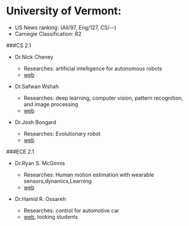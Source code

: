 # University of Vermont:
- US News ranking: (All/97, Eng/127, CS/--)
- Carnegie Classification: R2

###CS 2.1
- Dr.Nick Cheney 
    - Researches: artificial intelligence for autonomous robots
    - [web](http://www.ncheney.com/interests.html)

- Dr.Safwan Wshah 
    - Researches: deep learning, computer vision, pattern recognition, and image processing
    - [web](http://swshah.w3.uvm.edu/Wshah-Research/wshah/index.php)

- Dr.Josh Bongard
    - Researches: Evolutionary robot
    - [web](http://www.cs.uvm.edu/~jbongard/)

###ECE 2.1
- Dr.Ryan S. McGinnis 
    - Researches: Human motion estimation with wearable sensors,dynamics,Learning
    - [web](https://www.uvm.edu/~rsmcginn/)

- Dr.Hamid R. Ossareh 
    - Researches: control for automotive car
    - [web](http://www.uvm.edu/~hossareh/), looking students